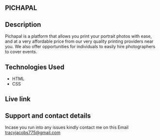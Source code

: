 ## PICHAPAL

## Description

Pichapal is a platform that allows you print your portrait photos with ease, and at a very affordable price from our very quality printing providers near you. We also offer opportunities for individuals to easily hire photographers to cover events.

## Technologies Used
* HTML
* CSS

## Live link


## Support and contact details
Incase you run into any issues kindly contact me on this Email tracyjacobs775@gmail.com
